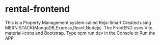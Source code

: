 # rental-frontend
This is a Property Management  system called Keja-Smart
Created using MERN STACK(MongoDB,Express,React,Nodejs).
The FrontEND uses Vite, material-icons and Bootstrap.
Type npm run dev in the Console to Run the APP.
